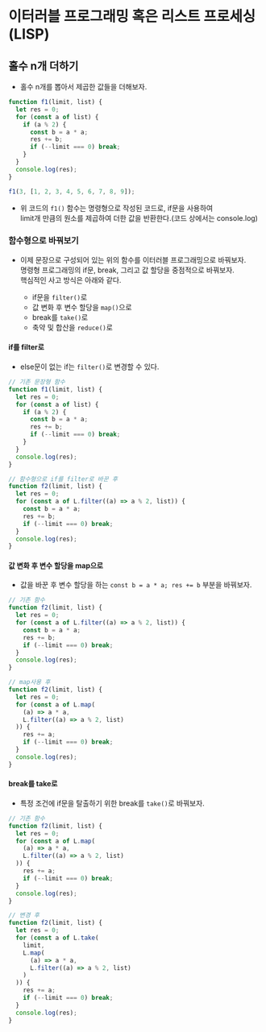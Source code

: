 # 이터러블 프로그래밍 혹은 리스트 프로세싱(LISP)

<h2>홀수 n개 더하기</h2>

- 홀수 n개를 뽑아서 제곱한 값들을 더해보자.

```js
function f1(limit, list) {
  let res = 0;
  for (const a of list) {
    if (a % 2) {
      const b = a * a;
      res += b;
      if (--limit === 0) break;
    }
  }
  console.log(res);
}

f1(3, [1, 2, 3, 4, 5, 6, 7, 8, 9]);
```

- 위 코드의 `f1()` 함수는 명령형으로 작성된 코드로, if문을 사용하여  
  limit개 만큼의 원소를 제곱하여 더한 값을 반환한다.(코드 상에서는 console.log)

<h3>함수형으로 바꿔보기</h3>

- 이제 문장으로 구성되어 있는 위의 함수를 이터러블 프로그래밍으로 바꿔보자.  
  명령형 프로그래밍의 if문, break, 그리고 값 할당을 중점적으로 바꿔보자.  
  핵심적인 사고 방식은 아래와 같다.

  - if문을 `filter()`로
  - 값 변화 후 변수 할당을 `map()`으로
  - break를 `take()`로
  - 축약 및 합산을 `reduce()`로

<h4>if를 filter로</h4>

- else문이 없는 if는 `filter()`로 변경할 수 있다.

```js
// 기존 문장형 함수
function f1(limit, list) {
  let res = 0;
  for (const a of list) {
    if (a % 2) {
      const b = a * a;
      res += b;
      if (--limit === 0) break;
    }
  }
  console.log(res);
}

// 함수형으로 if를 filter로 바꾼 후
function f2(limit, list) {
  let res = 0;
  for (const a of L.filter((a) => a % 2, list)) {
    const b = a * a;
    res += b;
    if (--limit === 0) break;
  }
  console.log(res);
}
```

<h4>값 변화 후 변수 할당을 map으로</h4>

- 값을 바꾼 후 변수 할당을 하는 `const b = a * a; res += b` 부분을 바꿔보자.

```js
// 기존 함수
function f2(limit, list) {
  let res = 0;
  for (const a of L.filter((a) => a % 2, list)) {
    const b = a * a;
    res += b;
    if (--limit === 0) break;
  }
  console.log(res);
}

// map사용 후
function f2(limit, list) {
  let res = 0;
  for (const a of L.map(
    (a) => a * a,
    L.filter((a) => a % 2, list)
  )) {
    res += a;
    if (--limit === 0) break;
  }
  console.log(res);
}
```

<h4>break를 take로</h4>

- 특정 조건에 if문을 탈출하기 위한 break를 `take()`로 바꿔보자.

```js
// 기존 함수
function f2(limit, list) {
  let res = 0;
  for (const a of L.map(
    (a) => a * a,
    L.filter((a) => a % 2, list)
  )) {
    res += a;
    if (--limit === 0) break;
  }
  console.log(res);
}

// 변경 후
function f2(limit, list) {
  let res = 0;
  for (const a of L.take(
    limit,
    L.map(
      (a) => a * a,
      L.filter((a) => a % 2, list)
    )
  )) {
    res += a;
    if (--limit === 0) break;
  }
  console.log(res);
}
```

